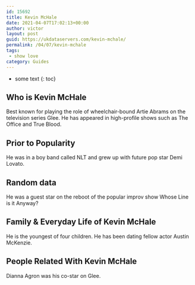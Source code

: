 ```yaml
---
id: 15692
title: Kevin McHale
date: 2021-04-07T17:02:13+00:00
author: victor
layout: post
guid: https://ukdataservers.com/kevin-mchale/
permalink: /04/07/kevin-mchale
tags:
 - show love
category: Guides
---
```


* some text
{: toc}


## Who is Kevin McHale



Best known for playing the role of wheelchair-bound Artie Abrams on the television series Glee. He has appeared in high-profile shows such as The Office and True Blood.

                
                
                
## Prior to Popularity



He was in a boy band called NLT and grew up with future pop star Demi Lovato.  

                
                
                
## Random data



He was a guest star on the reboot of the popular improv show Whose Line is it Anyway?

                
                
                
## Family & Everyday Life of Kevin McHale



He is the youngest of four children. He has been dating fellow actor Austin McKenzie.

                
                
                
## People Related With Kevin McHale



Dianna Agron was his co-star on Glee.

                
              
            
          
          
          